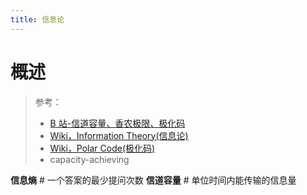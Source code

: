 ```yaml
---
title: 信息论
---
```


# 概述

> 参考：
> - [B 站-信道容量、香农极限、极化码](https://www.bilibili.com/video/BV1fq4y1g7hq)
> - [Wiki，Information Theory(信息论)](https://en.wikipedia.org/wiki/Information_theory)
> - [Wiki，Polar Code(极化码)](<https://en.wikipedia.org/wiki/Polar_code_(coding_theory)>)
> - capacity-achieving

**信息熵** # 一个答案的最少提问次数
**信道容量** # 单位时间内能传输的信息量
